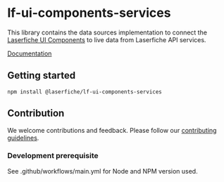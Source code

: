 # lf-ui-components-services

This library contains the data sources implementation to connect the [Laserfiche UI Components](https://www.npmjs.com/package/@laserfiche/lf-ui-components) to live data from Laserfiche API services.

[Documentation](https://developer.laserfiche.com/)

## Getting started

`npm install @laserfiche/lf-ui-components-services`

## Contribution

We welcome contributions and feedback. Please follow our [contributing guidelines](./CONTRIBUTING.md).

### Development prerequisite

See .github/workflows/main.yml for Node and NPM version used.
